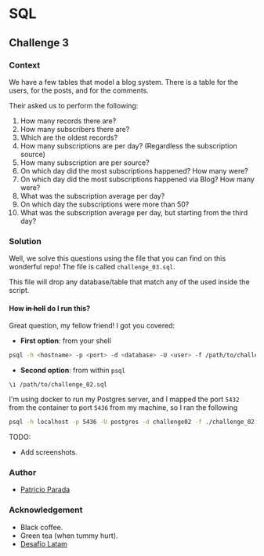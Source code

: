 # SQL

## Challenge 3

### Context

We have a few tables that model a blog system. There is a table for the users, for the posts, and for the comments.

Their asked us to perform the following:

1. How many records there are?
1. How many subscribers there are? 
1. Which are the oldest records?
1. How many subscriptions are per day? (Regardless the subscription source)
1. How many subscription are per source? 
1. On which day did the most subscriptions happened? How many were?
1. On which day did the most subscriptions happened via Blog? How many were?
1. What was the subscription average per day?
1. On which day the subscriptions were more than 50? 
1. What was the subscription average per day, but starting from the third day? 

### Solution

Well, we solve this questions using the file that you can find on this wonderful repo! The file is called `challenge_03.sql`.

This file will drop any database/table that match any of the used inside the script.

#### How ~~in hell~~ do I run this?

Great question, my fellow friend! I got you covered:

* **First option**: from your shell

```bash
psql -h <hostname> -p <port> -d <database> -U <user> -f /path/to/challenge_02.sql
```

* **Second option**: from within `psql`
```
\i /path/to/challenge_02.sql
```

I'm using docker to run my Postgres server, and I mapped the port `5432` from the container to port `5436` from my machine, so I ran the following
```bash
psql -h localhost -p 5436 -U postgres -d challenge02 -f ./challenge_02.sql
```

TODO:
- Add screenshots.

### Author

* [Patricio Parada](https://github.com/pelafustan)

### Acknowledgement

* Black coffee.
* Green tea (when tummy hurt).
* [Desafío Latam](https://desafiolatam.com/)
